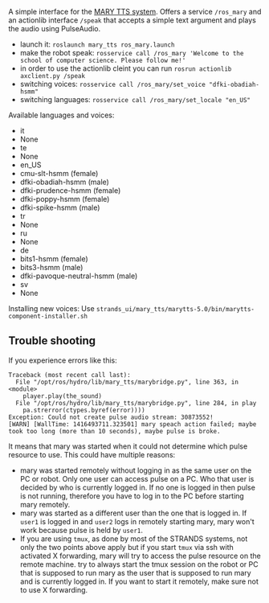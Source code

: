 A simple interface for the [MARY TTS system](http://mary.dfki.de/). Offers a service `/ros_mary` and an actionlib interface `/speak` that accepts a simple text argument and plays the audio using PulseAudio.

* launch it: `roslaunch mary_tts ros_mary.launch`
* make the robot speak: `rosservice call /ros_mary 'Welcome to the school of computer science. Please follow me!'`
* in order to use the actionlib cleint you can run `rosrun actionlib axclient.py /speak`
* switching voices:
`rosservice call /ros_mary/set_voice "dfki-obadiah-hsmm"`
* switching languages:
`rosservice call /ros_mary/set_locale "en_US"`

Available languages and voices:
* it
 * None
* te
 * None
* en_US
 * cmu-slt-hsmm (female)
 * dfki-obadiah-hsmm (male)
 * dfki-prudence-hsmm (female)
 * dfki-poppy-hsmm (female)
 * dfki-spike-hsmm (male)
* tr
 * None
* ru
 * None
* de
 * bits1-hsmm (female)
 * bits3-hsmm (male)
 * dfki-pavoque-neutral-hsmm (male)
* sv
 * None

Installing new voices: Use `strands_ui/mary_tts/marytts-5.0/bin/marytts-component-installer.sh`

## Trouble shooting
If you experience errors like this:
```
Traceback (most recent call last):
  File "/opt/ros/hydro/lib/mary_tts/marybridge.py", line 363, in <module>
    player.play(the_sound)
  File "/opt/ros/hydro/lib/mary_tts/marybridge.py", line 284, in play
    pa.strerror(ctypes.byref(error))))
Exception: Could not create pulse audio stream: 30873552!
[WARN] [WallTime: 1416493711.323501] mary speach action failed; maybe took too long (more than 10 seconds), maybe pulse is broke.
```
It means that mary was started when it could not determine which pulse resource to use. This could have multiple reasons:
* mary was started remotely without logging in as the same user on the PC or robot. Only one user can access pulse on a PC. Who that user is decided by who is currently logged in. If no one is logged in then pulse is not running, therefore you have to log in to the PC before starting mary remotely.
* mary was started as a different user than the one that is logged in. If `user1` is logged in and `user2` logs in remotely starting mary, mary won't work because pulse is held by `user1`.
* If you are using `tmux`, as done by most of the STRANDS systems, not only the two points above apply but if you start `tmux` via ssh with activated X forwarding, mary will try to access the pulse resource on the remote machine. try to always start the tmux session on the robot or PC that is supposed to run mary as the user that is supposed to run mary and is currently logged in. If you want to start it remotely, make sure not to use X forwarding.
